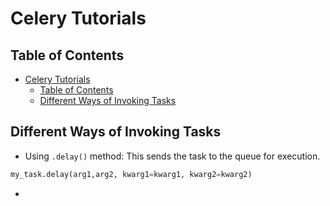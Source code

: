# Celery Tutorials

## Table of Contents

- [Celery Tutorials](#celery-tutorials)
  - [Table of Contents](#table-of-contents)
  - [Different Ways of Invoking Tasks](#different-ways-of-invoking-tasks)

## Different Ways of Invoking Tasks

- Using `.delay()` method: This sends the task to the queue for execution.

```py
my_task.delay(arg1,arg2, kwarg1=kwarg1, kwarg2=kwarg2)
```

- 